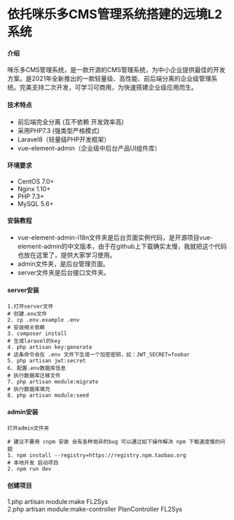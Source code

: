 # 依托咪乐多CMS管理系统搭建的远境L2系统

#### 介绍
咪乐多CMS管理系统，是一款开源的CMS管理系统，为中小企业提供最佳的开发方案。是2021年全新推出的一款轻量级、高性能、前后端分离的企业级管理系统。完美支持二次开发，可学习可商用，为快速搭建企业级应用而生。
#### 技术特点

- 前后端完全分离 (互不依赖 开发效率高)
- 采用PHP7.3 (强类型严格模式)
- Laravel8（轻量级PHP开发框架）
- vue-element-admin（企业级中后台产品UI组件库）

#### 环境要求

- CentOS 7.0+
- Nginx 1.10+
- PHP 7.3+
- MySQL 5.6+



#### 安装教程

- vue-element-admin-i18n文件夹是后台页面实例代码，是开源项目vue-element-admin的中文版本，由于在github上下载确实太慢，我就把这个代码也放在这里了，提供大家学习使用。
- admin文件夹，是后台管理页面。
- server文件夹是后台接口文件夹。
#### server安装

```
1.打开server文件
# 创建.env文件
2. cp .env.example .env
# 安装相关依赖
3. composer install
# 生成laravel的key
4. php artisan key:generate
# 这条命令会在 .env 文件下生成一个加密密钥，如：JWT_SECRET=foobar
5. php artisan jwt:secret
6. 配置.env数据库信息
# 执行数据库迁移文件
7. php artisan module:migrate
# 执行数据库填充
8. php artisan module:seed
```
#### admin安装

```
打开admin文件夹

# 建议不要用 cnpm 安装 会有各种诡异的bug 可以通过如下操作解决 npm 下载速度慢的问题
1. npm install --registry=https://registry.npm.taobao.org
# 本地开发 启动项目
2. npm run dev
```
#### 创建项目
1.php artisan module:make FL2Sys  
2.php artisan module:make-controller PlanController FL2Sys


